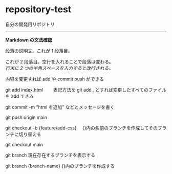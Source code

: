 # repository-test

自分の開発用リポジトリ

---

**Markdown の文法確認**

段落の説明文。これが 1 段落目。

これが 2 段落目。空行を入れることで段落は変わる。  
_行末に 2 つの半角スペースを入力すると改行される。_

内容を変更すれば add や commit push ができる

git add index.html 　　表記方法を git add . とすれば変更したすべてのファイルを add できる

git commit -m "html を追加" などとメッセージを書く

git push origin main

git checkout -b {feature/add-css} 　{}内の名前のブランチを作成してそのブランチに切り替える

git checkout main

git branch  現在存在するブランチを表示する

git branch {branch-name} {}内のブランチを作成する

